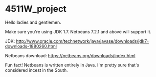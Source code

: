 4511W_project
=============
Hello ladies and gentlemen.

Make sure you're using JDK 1.7. Netbeans 7.2.1 and above will support it.

JDK:
http://www.oracle.com/technetwork/java/javase/downloads/jdk7-downloads-1880260.html

Netbeans download:
https://netbeans.org/downloads/index.html

Fun fact! Netbeans is written entirely in Java. I'm pretty sure that's considered incest in the South.
